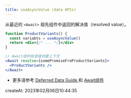 ```yaml
---
title: useAsyncValue (data APIs)
---
```


从最近的 `<Await>` 祖先组件中返回的解决值（resolved value）。

```jsx {2}
function ProductVariants() {
  const variabts = useAsyncValue()
  return <div>{/* ... */}</div>
}

// Await组件给该值创建上下文
<Await resolve={somePromiseFroProductVariants}>
  <ProductVariants />
</Await>
```

- 更多请参考 [Deferred Data Guide ](../guides/deferred-data) 和 [Await组件](../components/await)



createAt: 2023年02月06日10:44:35

